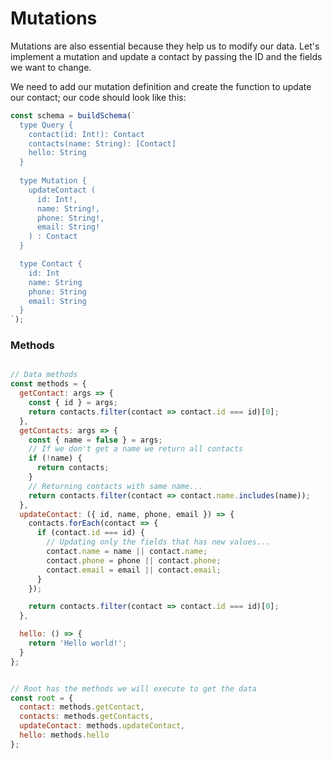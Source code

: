 # Mutations

Mutations are also essential because they help us to modify our data. Let's implement a mutation and update a contact by passing the ID and the fields we want to change.

We need to add our mutation definition and create the function to update our contact; our code should look like this:

```js
const schema = buildSchema(`
  type Query {
    contact(id: Int!): Contact
    contacts(name: String): [Contact]
    hello: String
  }
  
  type Mutation {
    updateContact (
      id: Int!,
      name: String!,
      phone: String!,
      email: String!
    ) : Contact
  }

  type Contact {
    id: Int
    name: String
    phone: String
    email: String
  }
`);
```

### Methods

```js

// Data methods
const methods = {
  getContact: args => {
    const { id } = args;
    return contacts.filter(contact => contact.id === id)[0];
  },
  getContacts: args => {
    const { name = false } = args;
    // If we don't get a name we return all contacts
    if (!name) {
      return contacts;
    }
    // Returning contacts with same name...
    return contacts.filter(contact => contact.name.includes(name));
  },
  updateContact: ({ id, name, phone, email }) => {
    contacts.forEach(contact => {
      if (contact.id === id) {
        // Updating only the fields that has new values...
        contact.name = name || contact.name;
        contact.phone = phone || contact.phone;
        contact.email = email || contact.email;
      }
    });

    return contacts.filter(contact => contact.id === id)[0];
  },

  hello: () => {
    return 'Hello world!';
  }
};
```

```js

// Root has the methods we will execute to get the data
const root = {
  contact: methods.getContact,
  contacts: methods.getContacts,
  updateContact: methods.updateContact,
  hello: methods.hello
};
```